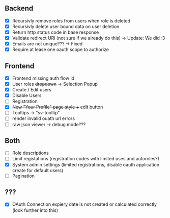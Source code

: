 ## Backend

- [x] Recursivly remove roles from users when role is deleted
- [x] Recursivly delete user bound data on user deletion
- [x] Return http status code in base response
- [x] Validate redirect URI (not sure if we already do this) -> Update: We did :3
- [x] Emails are not unique??? -> Fixed
- [x] Require at lease one oauth scope to authorize

## Frontend

- [x] Frontend missing auth flow id
- [x] User roles ~~dropdown~~ -> Selection Popup
- [x] Create / Edit users
- [x] Disable Users
- [ ] Registration
- [x] ~~New "Your Profile" page style +~~ edit button
- [ ] Tooltips -> "sv-tooltip"
- [ ] render invalid ouath url errors
- [ ] raw json viewer -> debug mode???

## Both

- [ ] Role descriptions
- [ ] Limit registations (registration codes with limited uses and autoroles?)
- [x] System admin settings (limited registrations, disable oauth application create for default users)
- [ ] Pagination

## ???

- [x] OAuth Connection expiery date is not created or calculated correctly (look further into this)
